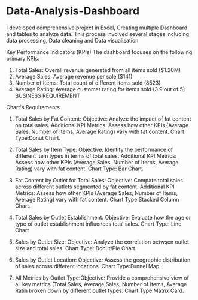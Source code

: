 # Data-Analysis-Dashboard
I developed comprehensive project in Excel, Creating multiple Dashboard and tables to analyze data. This process involved several stages including data processing, Data cleaning and Data visualization


Key Performance Indicators (KPIs)
The dashboard focuses on the following primary KPIs:
1.	Total Sales: Overall revenue generated from all items sold ($1.20M)
2.	Average Sales: Average revenue per sale ($141)
3.	Number of Items: Total count of different items sold (8523)
4.	Average Rating: Average customer rating for items sold (3.9 out of 5)
BUSINESS REQUIREMENT 

Chart's Requirements

1. Total Sales by Fat Content:
Objective: Analyze the impact of fat content on total sales.
Additional KPI Metrics: Assess how other KPIs (Average Sales, Number of Items, Average Rating) vary with fat content.
Chart Type:Donut Chart.
2. Total Sales by Item Type:
Objective: Identify the performance of different item types in terms of total sales.
Additional KPI Metrics: Assess how other KPIs (Average Sales, Number of Iterns, Average Rating) vary with fat content.
Chart Type: Bar Chart.

3. Fat Content by Outlet for Total Sales:
Objective: Compare total sales across different outlets segmented by fat content.
Additional KPI Metrics: Assess how other KPIs (Average Sales, Number of Items, Average Rating) vary with fat content.
Chart Type:Stacked Column Chart.

4. Total Sales by Outlet Establishment:
Objective: Evaluate how the age or type of outlet establishment influences total sales.
Chart Type: Line Chart

5. Sales by Outlet Size:
Objective: Analyze the correlation betwşen outlet size and total sales.
Chart Type: Donut/Pie Chart.

6. Sales by Outlet Location:
Objective: Assess the geographic distribution of sales across different locations.
Chart Type:Funnel Map.

7. All Metrics by Outlet Type:Objective: Provide a comprehensive view of all key metrics (Total Sales, Average Sales, Number of Items, Average Ratin broken down by different outlet types.
Chart Type:Matrix Card.

